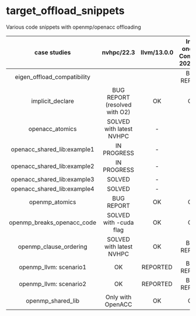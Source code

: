# target_offload_snippets
Various code snippets with openmp/openacc offloading

 **case studies** | **nvhpc/22.3** | **llvm/13.0.0** | **Intel oneAPI Compiler 2022.0.0** 
:---:|:---:|:---:|:---:
 eigen_offload_compatibility |  |  | BUG REPORT  
 implicit_declare | BUG REPORT (resolved with O2) | OK | OK  
 openacc_atomics | SOLVED with latest NVHPC | - | -  
 openacc_shared_lib:example1 | IN PROGRESS | - | -  
 openacc_shared_lib:example2 | IN PROGRESS | - | -  
 openacc_shared_lib:example3 | SOLVED | - | -  
 openacc_shared_lib:example4 | SOLVED | - | -  
 openmp_atomics | BUG REPORT | OK | OK  
 openmp_breaks_openacc_code | SOLVED with -cuda flag | OK | OK  
 openmp_clause_ordering | SOLVED with latest NVHPC | OK | BUG REPORT  
 openmp_llvm: scenario1 | OK | REPORTED | BUG REPORT  
 openmp_llvm: scenario2 | OK | REPORTED | BUG REPORT  
 openmp_shared_lib | Only with OpenACC | OK | OK  
